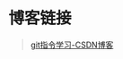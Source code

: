 # 博客链接

> [git指令学习-CSDN博客](https://blog.csdn.net/yqqqyq/article/details/149180032?spm=1001.2014.3001.5502)

